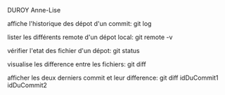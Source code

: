 DUROY Anne-Lise

affiche l'historique des dépot d'un commit:
git log

lister les différents remote d'un dépot local:
git remote -v

vérifier l'etat des fichier d'un dépot:
git status

visualise les difference entre les fichiers:
git diff

afficher les deux derniers commit et leur difference:
git diff idDuCommit1 idDuCommit2

